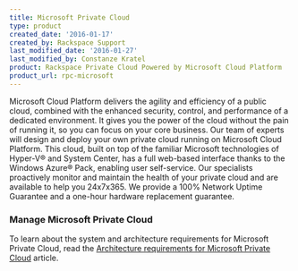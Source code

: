 ```yaml
---
title: Microsoft Private Cloud
type: product
created_date: '2016-01-17'
created_by: Rackspace Support
last_modified_date: '2016-01-27'
last_modified_by: Constanze Kratel
product: Rackspace Private Cloud Powered by Microsoft Cloud Platform
product_url: rpc-microsoft
---
```


Microsoft Cloud Platform delivers the agility and efficiency of a public cloud, combined with the enhanced security, control, and performance of a dedicated environment. It gives you the power of the cloud without the pain of running it, so you can focus on your core business. Our team of experts will design and deploy your own private cloud running on Microsoft Cloud Platform. This cloud, built on top of the familiar Microsoft technologies of Hyper-V&reg; and System Center, has a full web-based interface thanks to the Windows Azure&reg; Pack, enabling user self-service. Our specialists proactively monitor and maintain the health of your private cloud and are available to help you 24x7x365. We provide a 100% Network Uptime Guarantee and a one-hour hardware replacement guarantee.

### Manage Microsoft Private Cloud
To learn about the system and architecture requirements for Microsoft Private Cloud, read the
[Architecture requirements for Microsoft Private Cloud](/how-to/architecture-requirements-for-rackspace-private-cloud-powered-by-microsoft) article.
